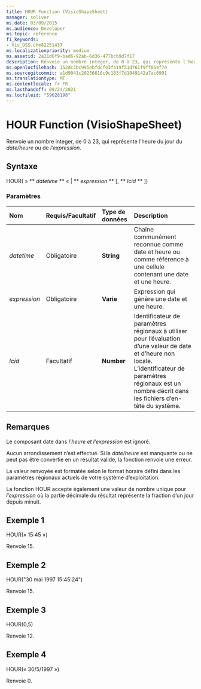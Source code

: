 ```yaml
---
title: HOUR Function (VisioShapeSheet)
manager: soliver
ms.date: 03/09/2015
ms.audience: Developer
ms.topic: reference
f1_keywords:
- Vis_DSS.chm82251437
ms.localizationpriority: medium
ms.assetid: 2a21d6f9-bad6-92ab-6d36-477bcb9d7f17
description: Renvoie un nombre integer, de 0 à 23, qui représente l’heure du jour du date/heure ou de l’expression.
ms.openlocfilehash: 152dc3bc995ebfdcfe3f419f51d761f9ff054f7e
ms.sourcegitcommit: a1d9041c20256616c9c183f7d1049142a7ac6991
ms.translationtype: MT
ms.contentlocale: fr-FR
ms.lasthandoff: 09/24/2021
ms.locfileid: "59628198"
---
```

# <a name="hour-function-visioshapesheet"></a>HOUR Function (VisioShapeSheet)

Renvoie un nombre integer, de 0 à 23, qui représente l’heure du jour du  _date/heure_ ou de  _l’expression_.
  
## <a name="syntax"></a>Syntaxe

HOUR( » ** *datetime* ** « | ** *expression* ** [, ** *lcid* ** ]) 
  
### <a name="parameters"></a>Paramètres

|**Nom**|**Requis/Facultatif**|**Type de données**|**Description**|
|:-----|:-----|:-----|:-----|
| _datetime_ <br/> |Obligatoire  <br/> |**String** <br/> | Chaîne communément reconnue comme date et heure ou comme référence à une cellule contenant une date et une heure.  <br/> |
| _expression_ <br/> |Obligatoire  <br/> |**Varie** <br/> |Expression qui génère une date et une heure.  <br/> |
| _lcid_ <br/> |Facultatif  <br/> |**Number** <br/> | Identificateur de paramètres régionaux à utiliser pour l’évaluation d’une valeur de date et d’heure non locale. L’identificateur de paramètres régionaux est un nombre décrit dans les fichiers d’en-tête du système.  <br/> |
   
## <a name="remarks"></a>Remarques

Le composant date dans  *l’heure et*  *l’expression*  est ignoré. 
  
Aucun arrondissement n’est effectué. Si la  *date/heure*  est manquante ou ne peut pas être convertie en un résultat valide, la fonction renvoie une erreur. 
  
La valeur renvoyée est formatée selon le format horaire défini dans les paramètres régionaux actuels de votre système d’exploitation. 
  
La fonction HOUR accepte également une valeur de nombre unique pour  *l’expression*  où la partie décimale du résultat représente la fraction d’un jour depuis minuit. 
  
## <a name="example-1"></a>Exemple 1

HOUR(« 15:45 »)
  
Renvoie 15.
  
## <a name="example-2"></a>Exemple 2

HOUR("30 mai 1997 15:45:24")
  
Renvoie 15.
  
## <a name="example-3"></a>Exemple 3

HOUR(0,5)
  
Renvoie 12.
  
## <a name="example-4"></a>Exemple 4

HOUR(« 30/5/1997 »)
  
Renvoie 0.
  

